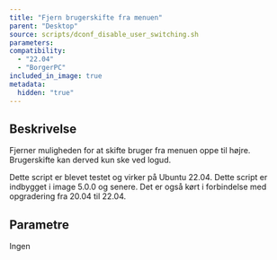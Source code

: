```yaml
---
title: "Fjern brugerskifte fra menuen"
parent: "Desktop"
source: scripts/dconf_disable_user_switching.sh
parameters:
compatibility:  
  - "22.04"
  - "BorgerPC"
included_in_image: true
metadata:
  hidden: "true"
---
```


## Beskrivelse
Fjerner muligheden for at skifte bruger fra menuen oppe til højre.
Brugerskifte kan derved kun ske ved logud.

Dette script er blevet testet og virker på Ubuntu 22.04.
Dette script er indbygget i image 5.0.0 og senere. Det er også kørt i forbindelse med opgradering fra 20.04 til 22.04.

## Parametre
Ingen

